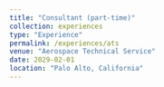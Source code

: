 ```yaml
---
title: "Consultant (part-time)"
collection: experiences
type: "Experience"
permalink: /experiences/ats
venue: "Aerospace Technical Service"
date: 2029-02-01
location: "Palo Alto, California"
---
```


<!-- This is a description of your talk, which is a markdown files that can be all markdown-ified like any other post. Yay markdown! -->
